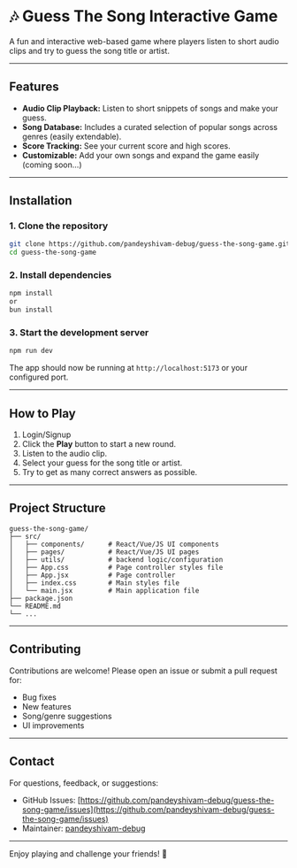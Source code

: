 # 🎶 Guess The Song Interactive Game

A fun and interactive web-based game where players listen to short audio clips and try to guess the song title or artist.

---

## Features

- **Audio Clip Playback:** Listen to short snippets of songs and make your guess.
- **Song Database:** Includes a curated selection of popular songs across genres (easily extendable).
- **Score Tracking:** See your current score and high scores.
- **Customizable:** Add your own songs and expand the game easily (coming soon...)

---

## Installation

### 1. Clone the repository

```bash
git clone https://github.com/pandeyshivam-debug/guess-the-song-game.git
cd guess-the-song-game
```

### 2. Install dependencies


```bash
npm install
or
bun install
```

### 3. Start the development server

```bash
npm run dev
```

The app should now be running at `http://localhost:5173` or your configured port.

---


## How to Play

1. Login/Signup
2. Click the **Play** button to start a new round.
3. Listen to the audio clip.
4. Select your guess for the song title or artist.
5. Try to get as many correct answers as possible.

---

## Project Structure

```text
guess-the-song-game/
├── src/
│   ├── components/      # React/Vue/JS UI components
│   ├── pages/           # React/Vue/JS UI pages
│   ├── utils/           # backend logic/configuration
│   ├── App.css          # Page controller styles file
│   ├── App.jsx          # Page controller
│   ├── index.css        # Main styles file
│   └── main.jsx         # Main application file
├── package.json
└── README.md
└── ...

```

---

## Contributing

Contributions are welcome! Please open an issue or submit a pull request for:

- Bug fixes
- New features
- Song/genre suggestions
- UI improvements

---

## Contact

For questions, feedback, or suggestions:
- GitHub Issues: [https://github.com/pandeyshivam-debug/guess-the-song-game/issues](https://github.com/pandeyshivam-debug/guess-the-song-game/issues)
- Maintainer: [pandeyshivam-debug](https://github.com/pandeyshivam-debug)

---

Enjoy playing and challenge your friends! 🎵
